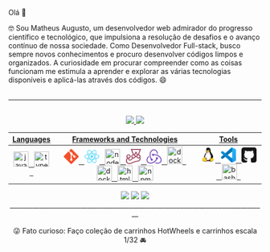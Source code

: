 Olá 👋

🤓 Sou Matheus Augusto, um desenvolvedor web admirador do progresso científico e tecnológico, que impulsiona a resolução de desafios e o avanço contínuo de nossa sociedade. Como Desenvolvedor Full-stack, busco sempre novos conhecimentos e procuro desenvolver códigos limpos e organizados. A curiosidade em procurar compreender como as coisas funcionam me estimula a aprender e explorar as várias tecnologias disponíveis e aplicá-las através dos códigos. 😄
<br>
<br>
________________________________________________________________________________
<br>

<!-- GITHUB STATUS -->
<div id='lojc' align="center">
  <a href="https://github.com/MatheusAugustoBorges?tab=repositories">
 <img height="175em" src="https://github-readme-stats.vercel.app/api?username=MatheusAugustoBorges&show_icons=true&theme=chartreuse-dark&include_all_commits=true&count_private=true"/>
  <img height="175em" src="https://github-readme-stats.vercel.app/api/top-langs/?username=MatheusAugustoBorges&layout=compact&langs_count=7&theme=chartreuse-dark"/> 

</div>

<!-- TECNOLOGIAS E FERRAMENTAS -->
<div id='lojc' align="center">
<p align="center">
  <table>
    <thead>
      <tr>
        <th>Languages</th>
        <th>Frameworks and Technologies</th>
        <th>Tools</th>
      </tr>
    </thead>
    <tbody>
      <tr>
        <td align="center">
          <img title="javascript" src="https://user-images.githubusercontent.com/25181517/117447155-6a868a00-af3d-11eb-9cfe-245df15c9f3f.png" width="30" height="30"/>&nbsp;&nbsp;
          <img title="typescript" src="https://user-images.githubusercontent.com/25181517/183890598-19a0ac2d-e88a-4005-a8df-1ee36782fde1.png" width="30" height="30"/>&nbsp;&nbsp;
        </td>
        <td align="center">
          <img title="git" src="https://github.com/devicons/devicon/blob/master/icons/git/git-original.svg" width="30" height="30"/>&nbsp;&nbsp;
          <img title="react" src="https://github.com/devicons/devicon/blob/1119b9f84c0290e0f0b38982099a2bd027a48bf1/icons/react/react-original.svg" width="30" height="30"/>&nbsp;&nbsp;
          <img title="nodejs" src="https://cdn.jsdelivr.net/gh/devicons/devicon/icons/nodejs/nodejs-plain.svg" width="30" height="30"/>&nbsp;&nbsp;
          <img title="jest" src="https://github.com/devicons/devicon/blob/master/icons/jest/jest-plain.svg" width="30" height="30"/>&nbsp;&nbsp;
          <img title="redux" src="https://github.com/devicons/devicon/blob/1119b9f84c0290e0f0b38982099a2bd027a48bf1/icons/redux/redux-original.svg" width="30" height="30"/>&nbsp;&nbsp;
          <img title="docker" src="https://img.icons8.com/color/344/docker.png" width="30" height="35"/>&nbsp;&nbsp;
          <img title="docker compose" src="https://www.seekpng.com/png/full/525-5256723_docker-compose-logo.png" width="30" height="30"/>&nbsp;&nbsp;
          <img title="html" src="https://hotmart.s3.amazonaws.com/product_pictures/4e16e7cd-a632-41f0-9c6e-779493bd62e9/HTML5_logo_and_wordmarksvg.png" width="30" height="30"/>&nbsp;&nbsp;
          <img title="npm" src="https://pipedream.com/s.v0/app_XywhLL/logo/orig" width="30" height="30"/>
        </td>
        <td align="center">
          <img title="linux" src="https://github.com/devicons/devicon/blob/master/icons/linux/linux-original.svg" width="30" height="30"/>&nbsp;&nbsp;
          <img title="vscode" src="https://github.com/devicons/devicon/blob/master/icons/vscode/vscode-original.svg" width="30" height="30"/>&nbsp;&nbsp;
          <img title="github" src="https://github.com/albertoflorence/albertoflorence/blob/main/images/github.svg" width="30" height="30"/>&nbsp;&nbsp;
          <img title="bash" src="https://img.icons8.com/color/344/bash.png" width="30" height="30"/>&nbsp;&nbsp;
        </td>
      </tr>
     </tbody>
  </table>
 
<!-- REDES SOCIAIS -->
<div> 
  <a href="https://www.instagram.com/matheus.a.s.b/" target="_blank"><img src="https://img.shields.io/badge/-Instagram-%23E4405F?style=for-the-badge&logo=instagram&logoColor=white" target="_blank"></a>
  <a href="https://www.linkedin.com/in/matheusasborges/" target="_blank"><img src="https://img.shields.io/badge/-LinkedIn-%230077B5?style=for-the-badge&logo=linkedin&logoColor=white" target="_blank"></a> 
 	<a href = "mailto:matheus.a.s.borges@gmail.com"><img src="https://img.shields.io/badge/-Gmail-%23333?style=for-the-badge&logo=gmail&logoColor=white" target="_blank"></a>
  
</div>
________________________________________________________________________________
<br>
<br>
😜 Fato curioso: Faço coleção de carrinhos HotWheels e carrinhos escala 1/32 🚘 
<br>

 <!----------------------------------------------------------->
 
<!--
**MatheusAugustoBorges/MatheusAugustoBorges** is a ✨ _special_ ✨ repository because its `README.md` (this file) appears on your GitHub profile.

Here are some ideas to get you started:

- 🔭 I’m currently working on ...
- 🌱 I’m currently learning ...
- 👯 I’m looking to collaborate on ...
- 🤔 I’m looking for help with ...
- 💬 Ask me about ...
- 📫 How to reach me: ...
- 😄 Pronouns: ...
- ⚡ Fun fact: ...
-->
